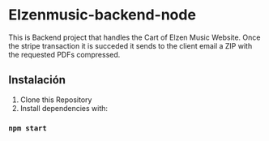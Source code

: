 # Elzenmusic-backend-node

This is Backend project that handles the Cart of Elzen Music Website. Once the stripe transaction it is succeded it sends to the client email a ZIP with the requested PDFs compressed.  


## Instalación

1. Clone this Repository
2. Install dependencies with:

### `npm start`

